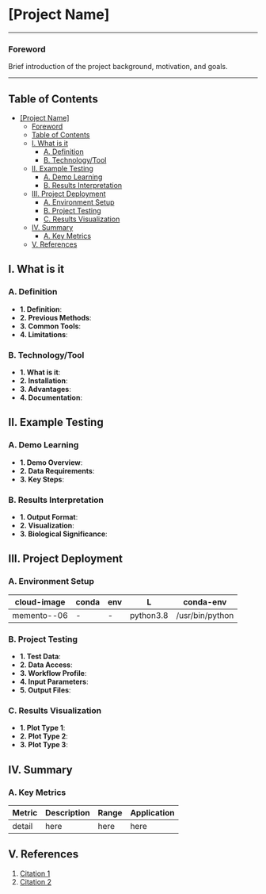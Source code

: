 # [Project Name]

---
### Foreword
Brief introduction of the project background, motivation, and goals.

---
## Table of Contents
- [\[Project Name\]](#project-name)
    - [Foreword](#foreword)
  - [Table of Contents](#table-of-contents)
  - [I. What is it](#i-what-is-it)
    - [A. Definition](#a-definition)
    - [B. Technology/Tool](#b-technologytool)
  - [II. Example Testing](#ii-example-testing)
    - [A. Demo Learning](#a-demo-learning)
    - [B. Results Interpretation](#b-results-interpretation)
  - [III. Project Deployment](#iii-project-deployment)
    - [A. Environment Setup](#a-environment-setup)
    - [B. Project Testing](#b-project-testing)
    - [C. Results Visualization](#c-results-visualization)
  - [IV. Summary](#iv-summary)
    - [A. Key Metrics](#a-key-metrics)
  - [V. References](#v-references)

## I. What is it
### A. Definition
  - **1. Definition**:
  - **2. Previous Methods**: 
  - **3. Common Tools**:
  - **4. Limitations**:

### B. Technology/Tool
  - **1. What is it**:
  - **2. Installation**:
  - **3. Advantages**:
  - **4. Documentation**:

## II. Example Testing
### A. Demo Learning
  - **1. Demo Overview**:
  - **2. Data Requirements**:
  - **3. Key Steps**:

### B. Results Interpretation
  - **1. Output Format**:
  - **2. Visualization**:
  - **3. Biological Significance**:

## III. Project Deployment
### A. Environment Setup
|cloud-image|conda|env|L|conda-env|
|-|-|-|-|-|
|memento--06|-|-|python3.8|/usr/bin/python|

### B. Project Testing
  - **1. Test Data**:
  - **2. Data Access**:
  - **3. Workflow Profile**:
  - **4. Input Parameters**:
  - **5. Output Files**:

### C. Results Visualization
  - **1. Plot Type 1**:
  - **2. Plot Type 2**:
  - **3. Plot Type 3**:

## IV. Summary
### A. Key Metrics
| Metric | Description | Range | Application |
|--------|-------------|--------|-------------|
| detail | here        | here   | here        |

## V. References
1. [Citation 1]()
2. [Citation 2]()